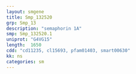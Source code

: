 ```yaml
---
layout: smgene
title: Smp_132520
grp: Smp_13
description: "semaphorin 1A"
smp: Smp_132520.1
uniprot: "G4VG15"
length:  1650
cdd: "cd11235, cl15693, pfam01403, smart00630"
kk: ns
categories: sm
---
```

